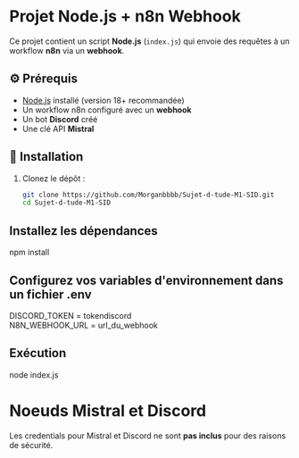 # Projet Node.js + n8n Webhook

Ce projet contient un script **Node.js** (`index.js`) qui envoie des requêtes à un workflow **n8n** via un **webhook**.

## ⚙️ Prérequis
- [Node.js](https://nodejs.org/) installé (version 18+ recommandée)
- Un workflow n8n configuré avec un **webhook**
- Un bot **Discord** créé
- Une clé API **Mistral**

## 🚀 Installation
1. Clonez le dépôt :
   ```bash
   git clone https://github.com/Morganbbbb/Sujet-d-tude-M1-SID.git
   cd Sujet-d-tude-M1-SID

## Installez les dépendances
npm install

## Configurez vos variables d'environnement dans un fichier .env
DISCORD_TOKEN = tokendiscord  
N8N_WEBHOOK_URL = url_du_webhook

## Exécution
node index.js


# Noeuds Mistral et Discord

Les credentials pour Mistral et Discord ne sont **pas inclus** pour des raisons de sécurité.
